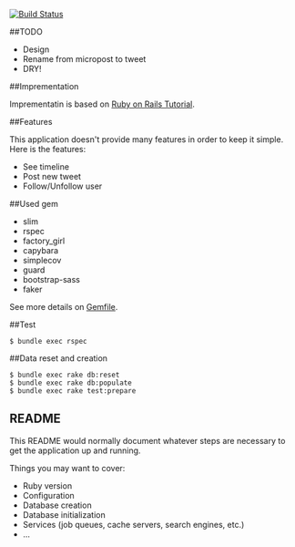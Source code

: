 [![Build Status](https://drone.io/github.com/toshimaru/Rails-4-Twitter-Clone/status.png)](https://drone.io/github.com/toshimaru/Rails-4-Twitter-Clone/latest)

##TODO

* Design
* Rename from micropost to tweet
* DRY!

##Imprementation

Imprementatin is based on [Ruby on Rails Tutorial](http://ruby.railstutorial.org/ruby-on-rails-tutorial-book).

##Features

This application doesn't provide many features in order to keep it simple. Here is the features:

* See timeline
* Post new tweet
* Follow/Unfollow user

##Used gem

* slim
* rspec
* factory_girl
* capybara
* simplecov
* guard
* bootstrap-sass
* faker

See more details on [Gemfile](https://github.com/toshimaru/Rails-4-Twitter-Clone/blob/master/Gemfile).

##Test

    $ bundle exec rspec

##Data reset and creation

    $ bundle exec rake db:reset
    $ bundle exec rake db:populate
    $ bundle exec rake test:prepare

## README

This README would normally document whatever steps are necessary to get the
application up and running.

Things you may want to cover:

* Ruby version
* Configuration
* Database creation
* Database initialization
* Services (job queues, cache servers, search engines, etc.)
* ...
